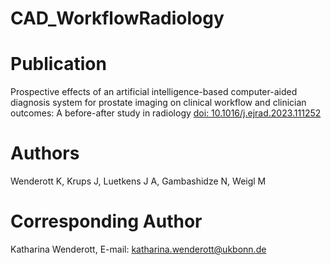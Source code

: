 # CAD_WorkflowRadiology
# Publication 
Prospective effects of an artificial intelligence-based computer-aided diagnosis system for prostate imaging on clinical workflow and clinician outcomes: A before-after study in radiology
[doi: 10.1016/j.ejrad.2023.111252](https://doi.org/10.1016/j.ejrad.2023.111252)
# Authors 
Wenderott K, Krups J, Luetkens J A, Gambashidze N, Weigl M
# Corresponding Author 
Katharina Wenderott, E-mail: katharina.wenderott@ukbonn.de
